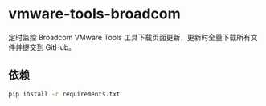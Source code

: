 # vmware-tools-broadcom

定时监控 Broadcom VMware Tools 工具下载页面更新，更新时全量下载所有文件并提交到 GitHub。

## 依赖

```bash
pip install -r requirements.txt

